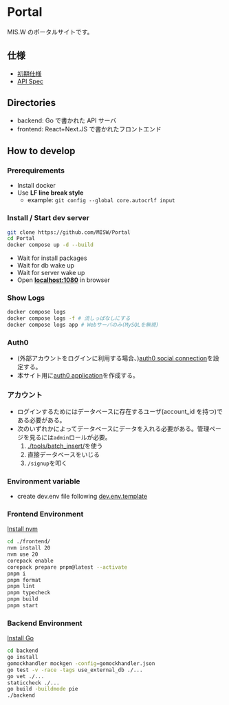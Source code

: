 # Portal

MIS.W のポータルサイトです。

## 仕様

- [初期仕様](./docs/initial-spec.md)
- [API Spec](./docs/spec.md)

## Directories

- backend: Go で書かれた API サーバ
- frontend: React+Next.JS で書かれたフロントエンド

## How to develop

### Prerequirements

- Install docker
- Use **LF line break style**
  - example: `git config --global core.autocrlf input`

### Install / Start dev server

```sh
git clone https://github.com/MISW/Portal
cd Portal
docker compose up -d --build
```

- Wait for install packages
- Wait for db wake up
- Wait for server wake up
- Open **[localhost:1080](http://localhost:1080/)** in browser

### Show Logs

```sh
docker compose logs
docker compose logs -f # 流しっぱなしにする
docker compose logs app # Webサーバのみ(MySQLを無視)
```

### Auth0

- (外部アカウントをログインに利用する場合、)[auth0 social connection](https://marketplace.auth0.com/features/social-connections)を設定する。
- 本サイト用に[auth0 application](https://auth0.com/docs/get-started/applications)を作成する。

### アカウント

- ログインするためにはデータベースに存在するユーザ(account_id を持つ)である必要がある。
- 次のいずれかによってデータベースにデータを入れる必要がある。管理ページを見るには`admin`ロールが必要。
  1. [./tools/batch_insert/](./tools/batch_insert/)を使う
  2. 直接データベースをいじる
  3. `/signup`を叩く

### Environment variable

- create dev.env file following [dev.env.template](./dev.env.template)

### Frontend Environment

[Install nvm](https://github.com/nvm-sh/nvm#installing-and-updating)

```sh
cd ./frontend/
nvm install 20
nvm use 20
corepack enable
corepack prepare pnpm@latest --activate
pnpm i
pnpm format
pnpm lint
pnpm typecheck
pnpm build
pnpm start
```

### Backend Environment

[Install Go](https://github.com/golang/go#download-and-install)

```sh
cd backend
go install
gomockhandler mockgen -config=gomockhandler.json
go test -v -race -tags use_external_db ./...
go vet ./...
staticcheck ./...
go build -buildmode pie
./backend
```
